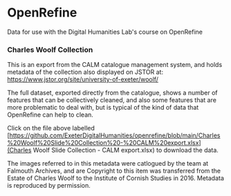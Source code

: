 # OpenRefine
Data for use with the Digital Humanities Lab's course on OpenRefine

### Charles Woolf Collection
This is an export from the CALM catalogue management system, and holds metadata of the collection also displayed on JSTOR at: 
https://www.jstor.org/site/university-of-exeter/woolf/

The full dataset, exported directly from the catalogue, shows a number of features that can be collectively cleaned, and also some features that are more problematic to deal with, but is typical of the kind of data that OpenRefine can help to clean.

Click on the file above labelled [https://github.com/ExeterDigitalHumanities/openrefine/blob/main/Charles%20Woolf%20Slide%20Collection%20-%20CALM%20export.xlsx](Charles Woolf Slide Collection - CALM export.xlsx) to download the data.

The images referred to in this metadata were catlogued by the team at Falmouth Archives, and are Copyright to this item was transferred from the Estate of Charles Woolf to the Institute of Cornish Studies in 2016. Metadata is reproduced by permission.
